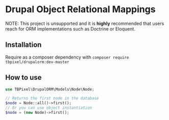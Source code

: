# Drupal Object Relational Mappings

NOTE: This project is unsupported and it is **highly** recommended that users reach for ORM implementations such as Doctrine or Eloquent.


## Installation

Require as a composer dependency with `composer require tbpixel/drupalorm:dev-master`


## How to use

```php
use TBPixel\DrupalORM\Models\Node\Node;

// Returns the first node in the database
$node = Node::all()->first();
// Or you can use object instantiation
$node = (new Node)->first();
```
